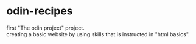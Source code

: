 # odin-recipes
<p>first "The odin project" project.<br>
creating a basic website by using skills that is instructed in "html basics".</p>